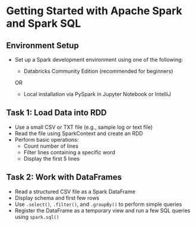 # Getting Started with Apache Spark and Spark SQL

## Environment Setup

- Set up a Spark development environment using one of the following:
  - Databricks Community Edition (recommended for beginners)

  OR
  
  - Local installation via PySpark in Jupyter Notebook or IntelliJ

## Task 1: Load Data into RDD

- Use a small CSV or TXT file (e.g., sample log or text file)
- Read the file using SparkContext and create an RDD
- Perform basic operations:
  - Count number of lines
  - Filter lines containing a specific word
  - Display the first 5 lines

## Task 2: Work with DataFrames

- Read a structured CSV file as a Spark DataFrame
- Display schema and first few rows
- Use `.select()`, `.filter()`, and `.groupBy()` to perform simple queries
- Register the DataFrame as a temporary view and run a few SQL queries using `spark.sql()`
